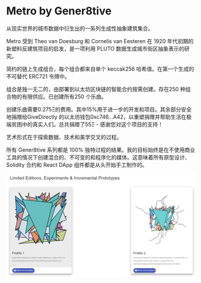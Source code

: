 # Metro by Gener8tive

从现实世界的城市数据中衍生出的一系列生成性抽象建筑集合。

Metro 受到 Theo van Doesburg 和 Cornelis van Eesteren 在 1920 年代初期的新塑料反建筑项目的启发，是一项利用 PLUTO 数据生成城市街区抽象表示的研究。

简约的链上生成组合，每个组合都来自单个 keccak256 哈希值。在第一个生成的不可替代 ERC721 令牌中。

组合是独一无二的，由部署到以太坊区块链的智能合约按需创建。存在250 种组合物的有限供应。已创建所有250 个乐曲。

创建乐曲需要0.275Ξ的费用。其中15%用于进一步的开发和项目。其余部分安全地捐赠给GiveDirectly 的以太坊钱包0xc746...A42，以重塑捐赠并帮助生活在极端贫困中的真实人们。总共捐赠了55Ξ - 感谢您对这个项目的支持！

艺术形式在于探索数据、技术和美学交叉的过程。

所有 Gener8tive 系列都是 100% 独特过程的结果。我的目标始终是在不使用商业工具的情况下创建混合的、不可变的和程序化的媒体。这意味着所有原型设计、Solidity 合约和 React DApp 组件都是从头开始手工制作的。

![nft](1661588409303.png)
